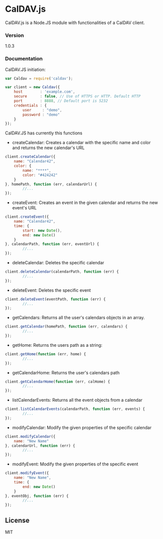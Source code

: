 # CalDAV.js

CalDAV.js is a Node.JS module with functionalities of a CalDAV client.

### Version
1.0.3

### Documentation

CalDAV.JS initiation:
```js
var Caldav = require('caldav');

var client = new Caldav({
    host        : 'example.com',
    secure      : false, // Use of HTTPS or HTTP. Default HTTP
    port        : 8888, // Default port is 5232
    credentials : {
        user     : "demo",
        password : "demo"
    }
});
```


CalDAV.JS has currently this functions

- createCalendar: Creates a calendar with the specific name and color and returns the new calendar's URL
```js
client.createCalendar({
    name: "Calendar42",
    color: {
        name: "****",
        color: "#424242"
    }
}, homePath, function (err, calendarUrl) {
        //...
});
```

- createEvent: Creates an event in the given calendar and returns the new event's URL
```js
client.createEvent({
    name: "Calendar42",
    time: {
        start: new Date(),
        end: new Date()
    }
}, calendarPath, function (err, eventUrl) {
        //...
});
```

- deleteCalendar: Deletes the specific calendar
```js
client.deleteCalendar(calendarPath, function (err) {
        //...
});
```

- deleteEvent: Deletes the specific event
```js
client.deleteEvent(eventPath, function (err) {
        //...
});
```

- getCalendars: Returns all the user's calendars objects in an array.
```js
client.getCalendar(homePath, function (err, calendars) {
        //...
});
```

- getHome: Returns the users path as a string:
```js
client.getHome(function (err, home) {
        //...
});
```

- getCalendarHome: Returns the user's calendars path
```js
client.getCalendarHome(function (err, calHome) {
        //...
});
```

- listCalendarEvents: Returns all the event objects from a calendar
```js
client.listCalendarEvents(calendarPath, function (err, events) {
        //...
});
```

- modifyCalendar: Modify the given properties of the specific calendar 
```js
client.modifyCalendar({
    name: "New Name"
}, calendarUrl, function (err) {
        //...
});
```

- modifyEvent: Modify the given properties of the specific event
```js
client.modifyEvent({
    name: "New Name",
    time: {
        end: new Date()
    }
}, eventObj, function (err) {
        //...
});
```

License
----

MIT
